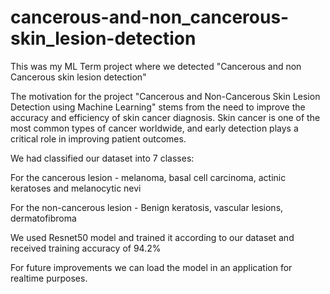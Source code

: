 # cancerous-and-non_cancerous-skin_lesion-detection

This was my ML Term project where we detected "Cancerous and non Cancerous skin lesion detection" 

The motivation for the project "Cancerous and Non-Cancerous Skin Lesion Detection using Machine Learning" stems from the need to improve the accuracy and efficiency of skin cancer diagnosis. Skin cancer is one of the most common types of cancer worldwide, and early detection plays a critical role in improving patient outcomes.

We had classified our dataset into 7 classes:

For the cancerous lesion - melanoma, basal cell carcinoma, actinic keratoses and melanocytic nevi

For the non-cancerous lesion - Benign keratosis, vascular lesions, dermatofibroma

We used Resnet50 model and trained it according to our dataset and received training accuracy of 94.2%

For future improvements we can load the model in an application for realtime purposes.
